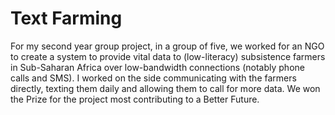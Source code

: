 # Text Farming
For my second year group project, in a group of five, we worked for an NGO to create a system to provide vital data to (low-literacy) subsistence farmers in Sub-Saharan Africa over low-bandwidth connections (notably phone calls and SMS). I worked on the side communicating with the farmers directly, texting them daily and allowing them to call for more data. We won the Prize for the project most contributing to a Better Future.
